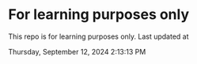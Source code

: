 # For learning purposes only
This repo is for learning purposes only.
Last updated at

Thursday, September 12, 2024 2:13:13 PM

